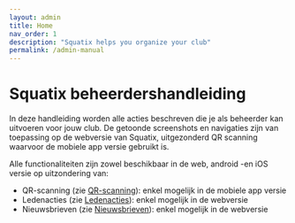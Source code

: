 ```yaml
---
layout: admin
title: Home
nav_order: 1
description: "Squatix helps you organize your club"
permalink: /admin-manual
---
```


# Squatix beheerdershandleiding

In deze handleiding worden alle acties beschreven die je als beheerder kan uitvoeren voor jouw club. De getoonde screenshots en navigaties zijn van toepassing op de webversie van Squatix, uitgezonderd
QR scanning waarvoor de mobiele app versie gebruikt is.
  
Alle functionaliteiten zijn zowel beschikbaar in de web, android -en iOS versie op uitzondering van:
- QR-scanning (zie [QR-scanning](docs/admin/qr-scanning.md)): enkel mogelijk in de mobiele app versie
- Ledenacties (zie [Ledenacties](docs/admin/member-management.md#ledenacties)): enkel mogelijk in de webversie
- Nieuwsbrieven (zie [Nieuwsbrieven](docs/admin/newsletter.md)): enkel mogelijk in de webversie

